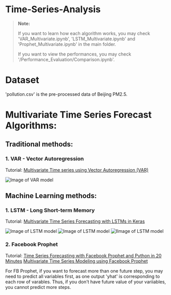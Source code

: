 # Time-Series-Analysis

>**Note:**
>
>If you want to learn how each algorithm works, you may check 'VAR_Multivariate.ipynb', 'LSTM_Multivariate.ipynb' and 'Prophet_Multivariate.ipynb' in the main folder.  
>
>If you want to view the performances, you may check '/Performance_Evaluation/Comparison.ipynb'.

# Dataset
'pollution.csv' is the pre-processed data of Beijing PM2.5.

# Multivariate Time Series Forecast Algorithms:

## Traditional methods:

### 1. VAR - Vector Autoregression

Tutorial:
[Multivariate Time series using Vector Autoregression (VAR)](https://www.youtube.com/watch?v=TpQtD7ONfxQ)

![Image of VAR model](https://slidetodoc.com/presentation_image/5cf1d107218d387627d94c115edfd4bf/image-2.jpg)


## Machine Learning methods:

### 1. LSTM - Long Short-term Memory

Tutorial: 
[Multivariate Time Series Forecasting with LSTMs in Keras](https://machinelearningmastery.com/multivariate-time-series-forecasting-lstms-keras/)

![Image of LSTM model](https://www.researchgate.net/profile/Xuan_Hien_Le2/publication/334268507/figure/fig8/AS:788364231987201@1564972088814/The-structure-of-the-Long-Short-Term-Memory-LSTM-neural-network-Reproduced-from-Yan.png)
![Image of LSTM model](https://www.researchgate.net/profile/Savvas-Varsamopoulos/publication/329362532/figure/fig5/AS:699592479870977@1543807253596/Structure-of-the-LSTM-cell-and-equations-that-describe-the-gates-of-an-LSTM-cell.jpg)
![IImage of LSTM model](https://miro.medium.com/max/1400/1*0R9LrwwY4zd585qEAgws6w.png)


### 2. Facebook Prophet

Tutorial:
[Time Series Forecasting with Facebook Prophet and Python in 20 Minutes](https://www.youtube.com/watch?v=KvLG1uTC-KU)
[Multivariate Time Series Modeling using Facebook Prophet](https://www.youtube.com/watch?v=XZhPO043lqU)

For FB Prophet, if you want to forecast more than one future step, you may need to predict all variables first, as one output 'yhat' is corresponding to each row of varables. Thus, if you don't have future value of your variiables, you cannot predict more steps.


